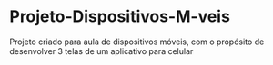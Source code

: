 # Projeto-Dispositivos-M-veis
Projeto criado para aula de dispositivos móveis, com o propósito de desenvolver 3 telas de um aplicativo para celular
